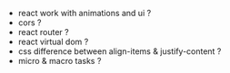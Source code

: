 - react work with animations and ui ?
- cors ?
- react router ?
- react virtual dom ?
- css difference between align-items & justify-content ?
- micro & macro tasks ?

